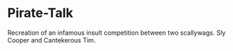 Pirate-Talk
===========
Recreation of an infamous insult competition between two scallywags. Sly Cooper and Cantekerous Tim.
